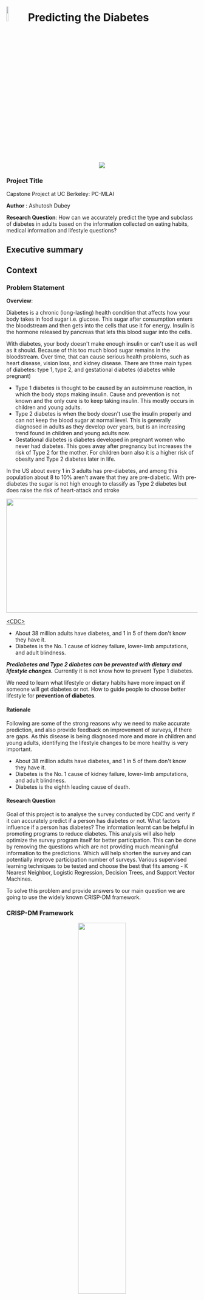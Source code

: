 # <img src = images/diab-small.png width="10%"/> Predicting the Diabetes 

<center>
    <img src = images/diabetes-3.png />
</center>

### Project Title

Capstone Project at UC Berkeley: PC-MLAI

**Author** : Ashutosh Dubey

**Research Question**: How can we accurately predict the type and subclass of diabetes in adults based on the information collected on eating habits, medical information and lifestyle questions?

## Executive summary


## Context

### Problem Statement

**Overview**: 

Diabetes is a chronic (long-lasting) health condition that affects how your body takes in food sugar i.e. glucose. This sugar after consumption enters the bloodstream and then gets into the cells that use it for energy. Insulin is the hormone released by pancreas that lets this blood sugar into the cells.

With diabetes, your body doesn't make enough insulin or can't use it as well as it should. Because of this too much blood sugar remains in the bloodstream. Over time, that can cause serious health problems, such as heart disease, vision loss, and kidney disease. There are three main types of diabetes: type 1, type 2, and gestational diabetes (diabetes while pregnant)
- Type 1 diabetes is thought to be caused by an autoimmune reaction, in which the body stops making insulin. Cause and prevention is not known and the only cure is to keep taking insulin. This mostly occurs in children and young adults.
- Type 2 diabetes is when the body doesn't use the insulin properly and can not keep the blood sugar at normal level. This is generally diagnosed in adults as they develop over years, but is an increasing trend found in children and young adults now.
- Gestational diabetes is diabetes developed in pregnant women who never had diabetes. This goes away after pregnancy but increases the risk of Type 2 for the mother. For children born also it is a higher risk of obesity and Type 2 diabetes later in life.

In the US about every 1 in 3 adults has pre-diabetes, and among this population about 8 to 10% aren't aware that they are pre-diabetic. With pre-diabetes the sugar is not high enough to classify as Type 2 diabetes but does raise the risk of heart-attack and stroke

<center>
    <img src = images/DiabetesInTheUS_Thumbnail.jpg width="1500px" height="300px"/>
</center>

[<CDC\>](https://www.cdc.gov/diabetes/about/index.html)

- About 38 million adults have diabetes, and 1 in 5 of them don't know they have it.
- Diabetes is the No. 1 cause of kidney failure, lower-limb amputations, and adult blindness.

***Prediabetes and Type 2 diabetes can be prevented with dietary and lifestyle changes.*** Currently it is not know how to prevent Type 1 diabetes.

We need to learn what lifestyle or dietary habits have more impact on if someone will get diabetes or not. How to guide people to choose better lifestyle for **prevention of diabetes**.

#### Rationale
Following are some of the strong reasons why we need to make accurate prediction, and also provide feedback on improvement of surveys, if there are gaps. As this disease is being diagnosed more and more in children and young adults, identifying the lifestyle changes to be more healthy is very important.

- About 38 million adults have diabetes, and 1 in 5 of them don't know they have it.
- Diabetes is the No. 1 cause of kidney failure, lower-limb amputations, and adult blindness.
- Diabetes is the eighth leading cause of death.


#### Research Question

Goal of this project is to analyse the survey conducted by CDC and verify if it can accurately predict if a person has diabetes or not. What factors influence if a person has diabetes? The information learnt can be helpful in promoting programs to reduce diabetes. This analysis will also help optimize the survey program itself for better participation. This can be done by removing the questions which are not providing much meaningful information to the predictions. Which will help shorten the survey and can potentially improve participation number of surveys. Various supervised learning techniques to be tested and choose the best that fits among - K Nearest Neighbor, Logistic Regression, Decision Trees, and Support Vector Machines.

To solve this problem and provide answers to our main question we are going to use the widely known CRISP-DM framework.

### CRISP-DM Framework
<center>
    <img src = images/crisp.png style="border-radius: 8px; width: 50%;"/>
</center>

The CRISP-DM framework i.e. Cross-Industry Standard Process for Data Mining, is widely user framework for structuring data science and ML . It helps by providing the a systematic approach for solving data driven problems. More details can be found h a brief overview of CRISP-DM [here](https://mo-pcco.s3.us-east-1.amazonaws.com/BH-PCMLAI/module_11/readings_starter.zip). 



#### Data Sources

The dataset is from [Kaggle - Diabetes Health Indicators Dataset](https://www.kaggle.com/datasets/alexteboul/diabetes-health-indicators-dataset?select=diabetes_012_health_indicators_BRFSS2015.csv). This dataset contains healthcare statistics and lifestyle survey information about people in general along with their diagnosis of diabetes(the original dataset is from [CDC](https://www.cdc.gov/brfss/annual_data/annual_2015.html))


What data will you use to answer you question?

#### Methodology
What methods are you using to answer the question?

We will use the True Positive Rate (TPR), False Positive Rate (FPR), and the Area Under the ROC Curve (AUC-ROC) to evaluate the validity of each model. The TPR and FPR will be derived from the confusion matrix of our classifiers.

SSince we expect the dataset to be imbalanced, these metrics will be more informative than accuracy. In our case, the number of people who actually have diabetes is expected to be much smaller in comparison to those who do not have disease. Relying on accuracy will result in higher score of the model but may still perform poorly in predicting the disease.

The ROC curve plots TPR (y-axis) vs. FPR (x-axis), providing a visual representation of the classifier’s performance. AUC (Area Under the Curve) is a robust metric for evaluating binary classification problems, as it quantifies the model’s ability to distinguish between classes.

#### Results

### Summary
This analysis for done in two phases. In first phase all the features which were recorded as part of survey were included. In second phase of the analysis many attribute which were irrelevant were removed.
After dropping the certain features I was able to train the set on the complete data set. But overall scores were not much different.

**Logistic Regression:**
The logistic regression offres a best AUC score of 94.8%. Accuracy is much lower when compared to decision tree. Training time was more than double of DT. 

**KNN:**
The KNN algorithm took the longest to train. The accuracy was 84% and AUC also around 94.1% which is lowest comapred to DT and LR. C

**SVM:**
The SVM had to be performed on a subset of 10,000 datapoint and required extremely long fit time. For a subset of 10% of the data the gridsearch and fit time long time. For the impracticality of such a model in real time and lack of meaningful result, model is not optimal.

**Decision Tree:**
The decision tree offered a very similar AUC compared to the logistic regression close to 94.4%. Accuracy is also very close to LR and similar F1 score. Overall it took the least time with the highest AUC score.

**Choice of the Model:**
- Logistic Regression with AUC of 94.8% and best F1 at 0.83.
- Training time is manageable more than the Dtree but better when compared to KNN or SVM.

**Future:**
These models an be further explored with different feature selections.

- Exploring further parameters for the top two models (logistic regression and decision trees). Particularly logistic regression because of manageable time to train with highest score.

### Scores
<center>
<table>
<tr>
   <td>  All Features </td>
   <td> Selective Features </td>
</tr>
<tr>
   <td>  <img src = images/all_feature_score.png style="width: 100%;"/> </td>
   <td> <img src = images/less_feature_score.png style="width: 100%;"/> </td>
</tr>
</table>
</center>


#### Next steps

There is an opportunity to further optimise the model identified. Given the problem statement we are trying to address we should further optimise the features and also try other models e.g. Neural networks to get more accurate prediction and scores.
I would also like to extend this project to do more research focused on children and young adults. This segment of diabetes patients are most vulnerable but can be handled easily with lifestyle changes. Also, designing surveys which can capture the parameters which affect children more.

#### Outline of project

data/diabetes_012_health_indicators_BRFSS2015.csv: Contains dataset used in the analysis.
deployment/: Contains models ready for deployment or to be used in apps.
notebooks/predicting-diabetes-all-features.ipynb: Jupyter notebook with code for data analysis and modeling.
notebooks/predicting-diabetes-important-features.ipynb: Jupyter notebook with code for data analysis and modeling with reduce feature set.
README.md: Summary of findings and link to notebook

- [Notebook with all features](./notebook/predicting-diabetes-all-features.ipynb)
- [Notebook with selective features](./notebook/predicting-diabetes-important-features.ipynb)


